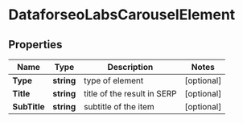 # DataforseoLabsCarouselElement


## Properties

| Name | Type | Description | Notes |
|------------ | ------------- | ------------- | -------------|
**Type** | **string** | type of element |[optional]|
**Title** | **string** | title of the result in SERP |[optional]|
**SubTitle** | **string** | subtitle of the item |[optional]|